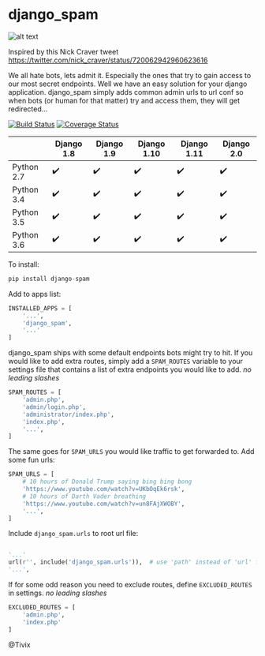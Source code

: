 django_spam
===========

![alt text](https://media.giphy.com/media/Mr8Gr9ejR0OpW/giphy.gif "django_spam")

Inspired by this Nick Craver tweet https://twitter.com/nick_craver/status/720062942960623616

We all hate bots, lets admit it. Especially the ones that try to gain access to our most secret endpoints. Well we have an easy
solution for your django application. django_spam simply adds common admin urls to url conf so when bots (or human
for that matter) try and access them, they will get redirected...


[![Build Status](https://travis-ci.org/nickatnight/django-spam.svg?branch=master)](https://travis-ci.org/nickatnight/django-spam)
[![Coverage Status](https://coveralls.io/repos/github/nickatnight/django-spam/badge.svg?branch=master)](https://coveralls.io/github/nickatnight/django-spam?branch=master)


|            | Django 1.8         | Django 1.9         | Django 1.10        | Django 1.11        | Django 2.0         |
| --         | --                 | --                 | --                 | --                 | --                 |
| Python 2.7 | :heavy_check_mark: | :heavy_check_mark: | :heavy_check_mark: | :heavy_check_mark: | :heavy_check_mark: |
| Python 3.4 | :heavy_check_mark: | :heavy_check_mark: | :heavy_check_mark: | :heavy_check_mark: | :heavy_check_mark: |
| Python 3.5 | :heavy_check_mark: | :heavy_check_mark: | :heavy_check_mark: | :heavy_check_mark: | :heavy_check_mark: |
| Python 3.6 | :heavy_check_mark: | :heavy_check_mark: | :heavy_check_mark: | :heavy_check_mark: | :heavy_check_mark: |

To install:
```python
pip install django-spam
```

Add to apps list:
```python
INSTALLED_APPS = [
    '...',
    'django_spam',
    '...'
]
```

django_spam ships with some default endpoints bots might try to hit. If you would like to add extra routes, simply add
a ``SPAM_ROUTES`` variable to your settings file that contains a list of extra endpoints you would like
to add. *no leading slashes*
```python
SPAM_ROUTES = [
    'admin.php',
    'admin/login.php',
    'administrator/index.php',
    'index.php',
    '...',
]
```

The same goes for ``SPAM_URLS`` you would like traffic to get forwarded to. Add some fun urls:

```python
SPAM_URLS = [
    # 10 hours of Donald Trump saying bing bing bong
    'https://www.youtube.com/watch?v=UKbOqEk6rsk',
    # 10 hours of Darth Vader breathing
    'https://www.youtube.com/watch?v=un8FAjXWOBY',
    '...',
]
```

Include ``django_spam.urls`` to root url file:
```python

'...'
url(r'', include('django_spam.urls')),  # use 'path' instead of 'url' for Django >= 2.0
'...',
```

If for some odd reason you need to exclude routes, define ``EXCLUDED_ROUTES`` in settings. *no leading slashes*

```python
EXCLUDED_ROUTES = [
    'admin.php',
    'index.php'
]
```

@Tivix
